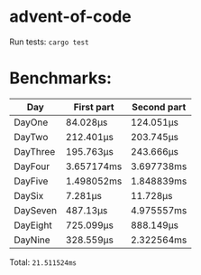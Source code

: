 # advent-of-code

Run tests: `cargo test`
# Benchmarks:
| Day | First part | Second part |
| --- | --- | --- |
| DayOne | 84.028µs | 124.051µs |
| DayTwo | 212.401µs | 203.745µs |
| DayThree | 195.763µs | 243.666µs |
| DayFour | 3.657174ms | 3.697738ms |
| DayFive | 1.498052ms | 1.848839ms |
| DaySix | 7.281µs | 11.728µs |
| DaySeven | 487.13µs | 4.975557ms |
| DayEight | 725.099µs | 888.149µs |
| DayNine | 328.559µs | 2.322564ms |


Total: `21.511524ms`
